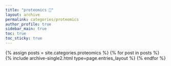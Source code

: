 ```yaml
---
title: "proteomics 🧬"
layout: archive
permalink: categories/proteomics
author_profile: true
sidebar_main: true
toc: true
toc_sticky: true
---
```


{% assign posts = site.categories.proteomics %}
{% for post in posts %} {% include archive-single2.html type=page.entries_layout %} {% endfor %}

